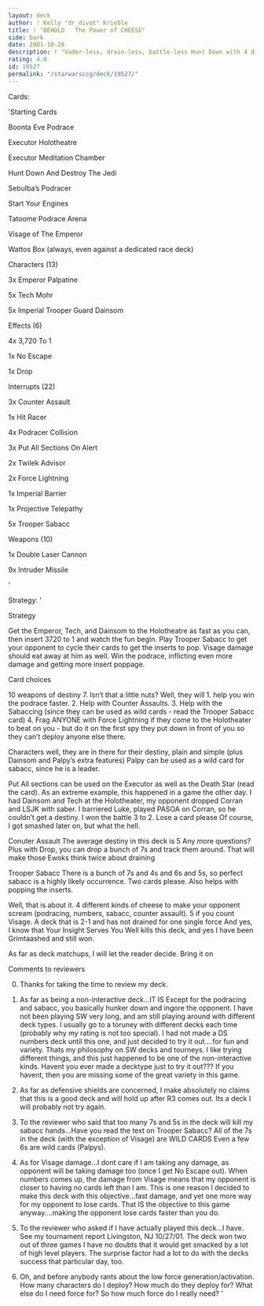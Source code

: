 ```yaml
---
layout: deck
author: ! Kelly "dr_divot" Krieble
title: ! "BEHOLD   The Power of CHEESE"
side: Dark
date: 2001-10-28
description: ! "Vader-less, drain-less, battle-less Hunt Down with 4 different kinds of cheese"
rating: 4.0
id: 19527
permalink: "/starwarsccg/deck/19527/"
---
```

Cards: 

'Starting Cards


Boonta Eve Podrace

Executor Holotheatre

Executor Meditation Chamber

Hunt Down And Destroy The Jedi

Sebulba’s Podracer

Start Your Engines

Tatoome Podrace Arena

Visage of The Emperor

Wattos Box (always, even against a dedicated race deck)


Characters (13)


3x Emperor Palpatine

5x Tech Mohr

5x Imperial Trooper Guard Dainsom


Effects (6)


4x 3,720 To 1

1x No Escape

1x Drop


Interrupts (22)


3x Counter Assault

1x Hit Racer

4x Podracer Collision

3x Put All Sections On Alert

2x Twilek Advisor

2x Force Lightning

1x Imperial Barrier

1x Projective Telepathy

5x Trooper Sabacc


Weapons (10)


1x Double Laser Cannon

9x Intruder Missile

'

Strategy: '

Strategy


Get the Emperor, Tech, and Dainsom to the Holotheatre as fast as you can, then insert 3720 to 1 and watch the fun begin.  Play Trooper Sabacc to get your opponent to cycle their cards to get the inserts to pop.  Visage damage should eat away at him as well.  Win the podrace, inflicting even more damage and getting more insert poppage. 


Card choices


10 weapons of destiny 7.  Isn’t that a little nuts?  Well, they will   1.  help you win the podrace faster.  2.  Help with Counter Assaults.  3.  Help with the Sabaccing (since they can be used as wild cards - read the Trooper Sabacc card) 4.  Frag ANYONE with Force Lightning if they come to the Holotheater to beat on you - but do it on the first spy they put down in front of you so they can’t deploy anyone else there.


Characters  well, they are in there for their destiny, plain and simple (plus Dainsom and Palpy’s extra features)  Palpy can be used as a wild card for sabacc, since he is a leader.


Put All sections  can be used on the Executor as well as the Death Star (read the card).  As an extreme example, this happened in a game the other day.  I had Dainsom and Tech at the Holotheater, my opponent dropped Corran and LSJK with saber.  I barriered Luke, played PASOA on Corran, so he couldn’t get a destiny.  I won the battle 3 to 2.  Lose a card please  Of course, I got smashed later on, but what the hell.


Conuter Assault  The average destiny in this deck is 5  Any more questions?  Plus with Drop, you can drop a bunch of 7s and track them around.  That will make those Ewoks think twice about draining


Trooper Sabacc  There is a bunch of 7s and 4s and 6s and 5s, so perfect sabacc is a highly likely occurrence.  Two cards please.  Also helps with popping the inserts.


Well, that is about it.  4 different kinds of cheese to make your opponent scream (podracing, numbers, sabacc, counter assault).  5 if you count Visage.  A deck that is 2-1 and has not drained for one single force And yes, I know that Your Insight Serves You Well kills this deck, and yes I have been Grimtaashed and still won.


As far as deck matchups, I will let the reader decide.  Bring it on 


Comments to reviewers


0.  Thanks for taking the time to review my deck.


1.  As far as being a non-interactive deck...IT IS  Except for the podracing and sabacc, you basically hunker down and ingore the opponent.  I have not been playing SW very long, and am still playing around with different deck types.  I usually go to a toruney with different decks each time (probably why my rating is not too special).  I had not made a DS numbers deck until this one, and just decided to try it out....for fun and variety.  Thats my philosophy on SW decks and tourneys.  I like trying different things, and this just happened to be one of the non-interactive kinds.  Havent you ever made a decktype just to try it out???  If you havent, then you are missing some of the great variety in this game.


2.  As far as defensive shields are concerned, I make absolutely no claims that this is a good deck and will hold up after R3 comes out.  Its a deck I will probably not try again.


3.  To the reviewer who said that too many 7s and 5s in the deck will kill my sabacc hands...Have you read the text on Trooper Sabacc?  All of the 7s in the deck (with the exception of Visage) are WILD CARDS  Even a few 6s are wild cards (Palpys).


4.  As for Visage damage...I dont care if I am taking any damage, as opponent will be taking damage too (once I get No Escape out).  When numbers comes up, the damage from Visage means that my opponent is closer to having no cards left than I am.  This is one reason I decided to make this deck with this objective...fast damage, and yet one more way for my opponent to lose cards.  That IS the objective to this game anyway....making the opponent lose cards faster than you do.


5.  To the reviewer who asked if I have actually played this deck...I have.  See my tournament report Livingston, NJ 10/27/01.  The deck won two out of three games  I have no doubts that it would get smacked by a lot of high level players.  The surprise factor had a lot to do with the decks success that particular day, too. 


6.  Oh, and before anybody rants about the low force generation/activation.  How many characters do I deploy?  How much do they deploy for?  What else do I need force for?  So how much force do I really need? '
